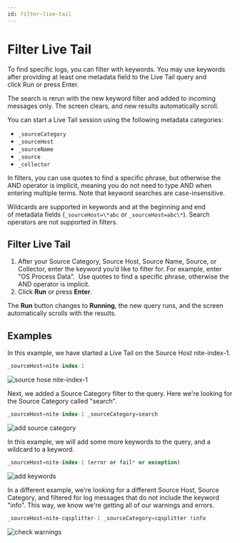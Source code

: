 ```yaml
---
id: filter-live-tail
---
```


# Filter Live Tail

To find specific logs, you can filter with keywords. You may use keywords after providing at least one metadata field to the Live Tail query and click Run or press Enter.

The search is rerun with the new keyword filter and added to incoming messages only. The screen clears, and new results automatically scroll.

You can start a Live Tail session using the following metadata categories:

* `_sourceCategory`
* `_sourceHost`
* `_sourceName`
* `_source`
* `_collector`

In filters, you can use quotes to find a specific phrase, but otherwise the AND operator is implicit, meaning you do not need to type AND when entering multiple terms. Note that keyword searches are case-insensitive.

Wildcards are supported in keywords and at the beginning and end of metadata fields (`_sourceHost=\*abc` or `_sourceHost=abc\*`). Search operators are not supported in filters.

## Filter Live Tail

1.  After your Source Category, Source Host, Source Name, Source, or Collector, enter the keyword you’d like to filter for. For example, enter "OS Process Data".  Use quotes to find a specific phrase, otherwise the AND operator is implicit.
2.  Click **Run** or press **Enter**.

The **Run** button changes to **Running**, the new query runs, and the screen automatically scrolls with the results.

## Examples

In this example, we have started a Live Tail on the Source Host nite-index-1.

```sql
_sourceHost=nite-index-1
```

![source hose nite-index-1](/img/search/live-tail/filter-live-tail/livetail-start-nite-index-1.png)

Next, we added a Source Category filter to the query. Here we're looking for the Source Category called "search".

```sql
_sourceHost=nite-index-1 _sourceCategory=search
```

![add source category](/img/search/live-tail/filter-live-tail/add-source-category.png)

In this example, we will add some more keywords to the query, and a wildcard to a keyword.

```sql
_sourceHost=nite-index-1 (error or fail* or exception)
```

![add keywords](/img/search/live-tail/filter-live-tail/add-keywords.png)

In a different example, we're looking for a different Source Host, Source Category, and filtered for log messages that do not include the keyword "info". This way, we know we're getting all of our warnings and errors.

```sql
_sourceHost=nite-cqsplitter-1 _sourceCategory=cqsplitter !info
```

![check warnings](/img/search/live-tail/filter-live-tail/check-warnings.png)
